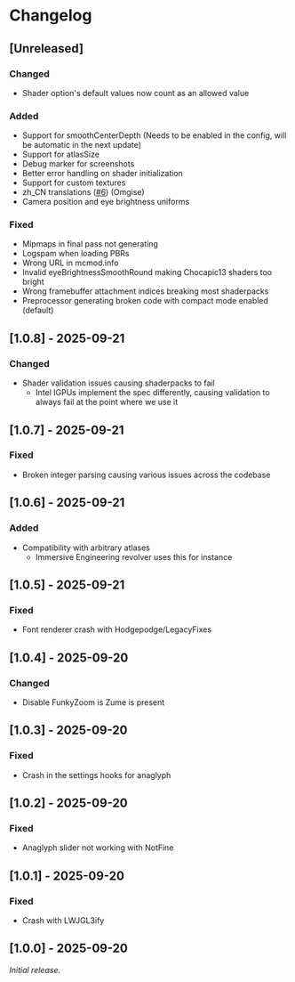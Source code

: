 # Changelog

## [Unreleased]

### Changed

- Shader option's default values now count as an allowed value

### Added

- Support for smoothCenterDepth (Needs to be enabled in the config, will be automatic in the next update)
- Support for atlasSize
- Debug marker for screenshots
- Better error handling on shader initialization
- Support for custom textures
- zh_CN translations ([#6](https://github.com/vfx-dev/SwanSong/pull/6)) (Omgise)
- Camera position and eye brightness uniforms

### Fixed

- Mipmaps in final pass not generating
- Logspam when loading PBRs
- Wrong URL in mcmod.info
- Invalid eyeBrightnessSmoothRound making Chocapic13 shaders too bright
- Wrong framebuffer attachment indices breaking most shaderpacks
- Preprocessor generating broken code with compact mode enabled (default)

## [1.0.8] - 2025-09-21

### Changed

- Shader validation issues causing shaderpacks to fail
  - Intel IGPUs implement the spec differently, causing validation to always fail at the point where we use it

## [1.0.7] - 2025-09-21

### Fixed

- Broken integer parsing causing various issues across the codebase

## [1.0.6] - 2025-09-21

### Added

- Compatibility with arbitrary atlases
  - Immersive Engineering revolver uses this for instance

## [1.0.5] - 2025-09-21

### Fixed

- Font renderer crash with Hodgepodge/LegacyFixes

## [1.0.4] - 2025-09-20

### Changed

- Disable FunkyZoom is Zume is present

## [1.0.3] - 2025-09-20

### Fixed

- Crash in the settings hooks for anaglyph

## [1.0.2] - 2025-09-20

### Fixed

- Anaglyph slider not working with NotFine

## [1.0.1] - 2025-09-20

### Fixed

- Crash with LWJGL3ify

## [1.0.0] - 2025-09-20

_Initial release._